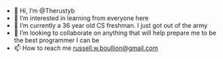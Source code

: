 - 👋 Hi, I’m @Therustyb
- 👀 I’m interested in learning from everyone here
- 🌱 I’m currently a 36 year old CS freshman.  I just got out of the army 
- 💞️ I’m looking to collaborate on anything that will help prepare me to be the best programmer I can be 
- 📫 How to reach me russell.w.boullion@gmail.com

<!---
Therustyb/Therustyb is a ✨ special ✨ repository because its `README.md` (this file) appears on your GitHub profile.
You can click the Preview link to take a look at your changes.
--->
